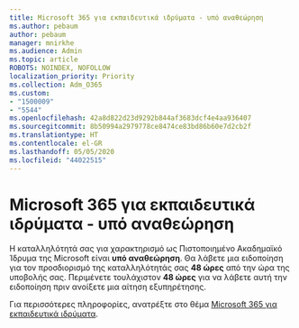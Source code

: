 ```yaml
---
title: Microsoft 365 για εκπαιδευτικά ιδρύματα - υπό αναθεώρηση
ms.author: pebaum
author: pebaum
manager: mnirkhe
ms.audience: Admin
ms.topic: article
ROBOTS: NOINDEX, NOFOLLOW
localization_priority: Priority
ms.collection: Adm_O365
ms.custom:
- "1500009"
- "5544"
ms.openlocfilehash: 42a8d822d23d9292b844af3683dcf4e4aa936407
ms.sourcegitcommit: 8b50994a2979778ce8474ce83bd86b60e7d2cb2f
ms.translationtype: HT
ms.contentlocale: el-GR
ms.lasthandoff: 05/05/2020
ms.locfileid: "44022515"
---
```

# <a name="microsoft-365-for-education---under-review"></a>Microsoft 365 για εκπαιδευτικά ιδρύματα - υπό αναθεώρηση

Η καταλληλότητά σας για χαρακτηρισμό ως Πιστοποιημένο Ακαδημαϊκό Ίδρυμα της Microsoft είναι **υπό αναθεώρηση**. Θα λάβετε μια ειδοποίηση για τον προσδιορισμό της καταλληλότητάς σας **48 ώρες** από την ώρα της υποβολής σας. Περιμένετε τουλάχιστον **48 ώρες** για να λάβετε αυτή την ειδοποίηση πριν ανοίξετε μια αίτηση εξυπηρέτησης.

Για περισσότερες πληροφορίες, ανατρέξτε στο θέμα [Microsoft 365 για εκπαιδευτικά ιδρύματα](https://www.microsoft.com/education/buy-license/microsoft365).
